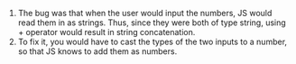 1. The bug was that when the user would input the numbers, JS would read them in as strings. Thus, since they were both of type string, using + operator would result in string concatenation.
2. To fix it, you would have to cast the types of the two inputs to a number, so that JS knows to add them as numbers.
